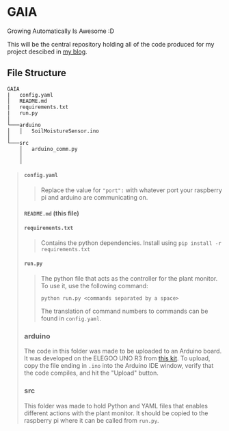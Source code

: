 # GAIA
Growing Automatically Is Awesome :D

This will be the central repository holding all of the code produced for my
project descibed in [my blog](https://ericwybenga.com/home/blog/).  


## File Structure
```
GAIA
|   config.yaml
│   README.md
|   requirements.txt
|   run.py     
│
└───arduino
│   │   SoilMoistureSensor.ino
│   
└───src
    │   arduino_comm.py
    │   
    │   
```


>#### `config.yaml`
>>Replace the value for `"port":` with whatever port your raspberry pi and
>>arduino are communicating on.
>#### `README.md` (this file)
>#### `requirements.txt`
>>Contains the python dependencies. Install using `pip install -r
>>requirements.txt`
>#### `run.py`
>>The python file that acts as the controller for the plant monitor. To use it,
>>use the following command: 
>>```
>>python run.py <commands separated by a space>
>>```
>>The translation of command numbers to commands can be found in `config.yaml`.  
>### arduino
>The code in this folder was made to be uploaded to an Arduino board. It was
developed on the ELEGOO UNO R3 from [this
kit](https://www.elegoo.com/collections/arduino-learning-sets/products/elegoo-uno-most-complete-starter-kit).
To upload, copy the file ending in `.ino` into the Arduino IDE window, verify
that the code compiles, and hit the "Upload" button.  
>
>### src
>This folder was made to hold Python and YAML files that enables different
actions with the plant monitor. It should be copied to the raspberry pi where it can be
called from `run.py`. 
>>>